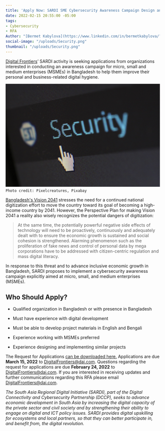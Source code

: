 ```yaml
---
title: 'Apply Now: SARDI SME Cybersecurity Awareness Campaign Design and Implementation'
date: 2022-02-15 20:55:00 -05:00
tags:
- Cybersecurity
- RFA
Author: "[Bermet Kabylova](https://www.linkedin.com/in/bermetkabylova/?originalSubdomain=kg)"
social-image: "/uploads/Security.png"
thumbnail: "/uploads/Security.png"
---
```


[Digital Frontiers](https://www.dai.com/our-work/projects/worldwide-digital-frontiers-df)’ SARDI activity is seeking applications from organizations interested in conducting an awareness campaign for micro, small and medium enterprises (MSMEs) in Bangladesh to help them improve their personal and business-related digital hygiene.

![Security.png](/uploads/Security.png)\
`Photo credit: Pixelcreatures, Pixabay`

<!--more-->

[Bangladesh's Vision 2041](/uploads/vision%202021-2041.pdf) stresses the need for a continued national digitization effort to move the country toward its goal of becoming a high-income country by 2041. However, the Perspective Plan for making Vision 2041 a reality also wisely recognizes the potential dangers of digitization:

> At the same time, the potentially powerful negative side effects of technology will need to be proactively, continuously and adequately dealt with to ensure the economic growth is sustained and social cohesion is strengthened. Alarming phenomenon such as the proliferation of fake news and control of personal data by mega corporations have to be addressed with citizen-centric regulation and mass digital literacy.

In response to this threat and to advance inclusive economic growth in Bangladesh, SARDI proposes to implement a cybersecurity awareness campaign explicitly aimed at micro, small, and medium enterprises (MSMEs).

## Who Should Apply?

* Qualified organization in Bangladesh or with presence in Bangladesh

* Must have experience with digital development

* Must be able to develop project materials in English and Bengali

* Experience working with MSMEs preferred

* Experience designing and implementing similar projects

The Request for Applications [can be downloaded here.](/uploads/Digital%20Frontiers-RFA-2022-07-SARDI%20CybersecurityCampaign%20(1).pdf) Applications are due **March 15, 2022** to [DigitalFrontiers@dai.com](mailto:DigitalFrontiers@dai.com). Questions regarding the request for applications are due **February 24, 2022** to [DigitalFrontiers@dai.com](mailto:DigitalFrontiers@dai.com). If you are interested in receiving updates and further communications regarding this RFA please email [DigitalFrontiers@dai.com](mailto:DigitalFrontiers@dai.com).

*The South Asia Regional Digital Initiative (SARDI), part of the Digital Connectivity and Cybersecurity Partnership (DCCP), seeks to advance economic development in South Asia by increasing the digital capacity of the private sector and civil society and by strengthening their ability to engage on digital and ICT policy issues. SARDI provides digital upskilling for ecosystems and local partners, so that they can better participate in, and benefit from, the digital revolution.*